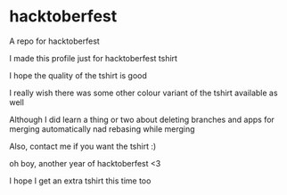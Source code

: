 # hacktoberfest
A repo for hacktoberfest

I made this profile just for hacktoberfest tshirt

I hope the quality of the tshirt is good

I really wish there was some other colour variant of the tshirt available as well

Although I did learn a thing or two about deleting branches and apps for merging automatically nad rebasing while merging

Also, contact me if you want the tshirt :)

oh boy, another year of hacktoberfest <3

I hope I get an extra tshirt this time too


